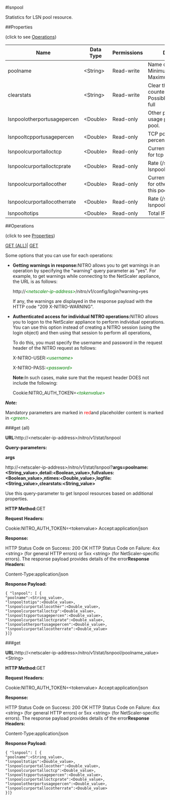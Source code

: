 #lsnpool

Statistics for LSN pool resource.


##Properties 
<span>(click to see [Operations](#opera))</span>


<table><thead><tr><th>Name</th><th>Data Type</th><th>Permissions</th><th>Description</th></tr></thead><tbody><tr><td>poolname</td><td>&lt;String></td><td>Read-write</td><td>Name of the LSN Pool.<br>Minimum length = 1<br>Maximum length = 127</td></tr><tr><td>clearstats</td><td>&lt;String></td><td>Read-write</td><td>Clear the statsistics / counters.<br>Possible values = basic, full</td></tr><tr><td>lsnpoolotherportusagepercen</td><td>&lt;Double></td><td>Read-only</td><td>Other protocols ports usage percentage in this pool.</td></tr><tr><td>lsnpooltcpportusagepercen</td><td>&lt;Double></td><td>Read-only</td><td>TCP ports usage percentage in this pool.</td></tr><tr><td>lsnpoolcurportalloctcp</td><td>&lt;Double></td><td>Read-only</td><td>Current port allocation for tcp in this pool.</td></tr><tr><td>lsnpoolcurportalloctcprate</td><td>&lt;Double></td><td>Read-only</td><td>Rate (/s) counter for lsnpoolcurportalloctcp</td></tr><tr><td>lsnpoolcurportallocother</td><td>&lt;Double></td><td>Read-only</td><td>Current port allocation for other protocols in this pool.</td></tr><tr><td>lsnpoolcurportallocotherrate</td><td>&lt;Double></td><td>Read-only</td><td>Rate (/s) counter for lsnpoolcurportallocother</td></tr><tr><td>lsnpooltotips</td><td>&lt;Double></td><td>Read-only</td><td>Total IPs in this pool.</td></tr></tbody></table>
##Operations 
<span>(click to see [Properties](#prope))</span>


[GET (ALL)](#ge)| [GET]()


Some options that you can use for each operations:
<ul><li><p><b>Getting warnings in response:</b>NITRO allows you to get warnings in an operation by specifying the "warning" query parameter as "yes". For example, to get warnings while connecting to the NetScaler appliance, the URL is as follows:</p><p>http://<span style="color:green;font-style:italic;">&lt;netscaler-ip-address&gt;</span>/nitro/v1/config/login?warning=yes</p><p>If any, the warnings are displayed in the response payload with the HTTP code "209 X-NITRO-WARNING".</p></li><li><p><b>Authenticated access for individual NITRO operations:</b>NITRO allows you to logon to the NetScaler appliance to perform individual operations. You can use this option instead of creating a NITRO session (using the login object) and then using that session to perform all operations,</p><p>To do this, you must specify the username and password in the request header of the NITRO request as follows:</p><p>X-NITRO-USER:<span style="color:green;font-style:italic;">&lt;username&gt;</span></p><p>X-NITRO-PASS:<span style="color:green;font-style:italic;">&lt;password&gt;</span></p><p><b>Note:</b>In such cases, make sure that the request header DOES not include the following:</p><p>Cookie:NITRO_AUTH_TOKEN=<span style="color:green;font-style:italic;">&lt;tokenvalue&gt;</span></p></li></ul>



***Note:*** 
Mandatory parameters are marked in <span style="color:#FF0000;">red</span>and placeholder content is marked in <span style="color:green;font-style:italic">&lt;green&gt;</span>.

###get (all)



<b>URL:</b>http://&lt;netscaler-ip-address&gt;/nitro/v1/stat/lsnpool
<b>Query-parameters:</b>
<b>args</b>
http://&lt;netscaler-ip-address&gt;/nitro/v1/stat/lsnpool?<b>args=poolname:&lt;String_value&gt;,detail:&lt;Boolean_value&gt;,fullvalues:&lt;Boolean_value&gt;,ntimes:&lt;Double_value&gt;,logfile:&lt;String_value&gt;,clearstats:&lt;String_value&gt;</b>
Use this query-parameter to get lsnpool resources based on additional properties.



<b>HTTP Method:</b>GET
<b>Request Headers:</b>

Cookie:NITRO_AUTH_TOKEN=&lt;tokenvalue&gt;Accept:application/json

<b>Response:</b>
HTTP Status Code on Success: 200 OKHTTP Status Code on Failure: 4xx &lt;string&gt; (for general HTTP errors) or 5xx &lt;string&gt; (for NetScaler-specific errors). The response payload provides details of the error<b>Response Headers:</b>

Content-Type:application/json

<b>Response Payload: </b>```{ "lsnpool": [ {"poolname":<String_value>,"lsnpooltotips":<Double_value>,"lsnpoolcurportallocother":<Double_value>,"lsnpoolcurportalloctcp":<Double_value>,"lsnpooltcpportusagepercen":<Double_value>,"lsnpoolcurportalloctcprate":<Double_value>,"lsnpoolotherportusagepercen":<Double_value>,"lsnpoolcurportallocotherrate":<Double_value>}]}```



###get



<b>URL:</b>http://&lt;netscaler-ip-address&gt;/nitro/v1/stat/lsnpool/poolname_value&gt;&lt;String&gt;
<b>HTTP Method:</b>GET
<b>Request Headers:</b>

Cookie:NITRO_AUTH_TOKEN=&lt;tokenvalue&gt;Accept:application/json

<b>Response:</b>
HTTP Status Code on Success: 200 OKHTTP Status Code on Failure: 4xx &lt;string&gt; (for general HTTP errors) or 5xx &lt;string&gt; (for NetScaler-specific errors). The response payload provides details of the error<b>Response Headers:</b>

Content-Type:application/json

<b>Response Payload: </b>```{ "lsnpool": [ {"poolname":<String_value>,"lsnpooltotips":<Double_value>,"lsnpoolcurportallocother":<Double_value>,"lsnpoolcurportalloctcp":<Double_value>,"lsnpooltcpportusagepercen":<Double_value>,"lsnpoolcurportalloctcprate":<Double_value>,"lsnpoolotherportusagepercen":<Double_value>,"lsnpoolcurportallocotherrate":<Double_value>}]}```



